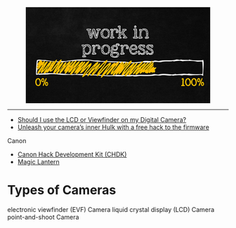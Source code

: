 <!--
Maintainer:   jeffskinnerbox@yahoo.com / www.jeffskinnerbox.me
Version:      0.0.0
-->


<div align="center">
<img src="https://raw.githubusercontent.com/jeffskinnerbox/blog/main/content/images/banners-bkgrds/work-in-progress.jpg" title="These materials require additional work and are not ready for general use." align="center" width=420px height=219px>
</div>


-----




* [Should I use the LCD or Viewfinder on my Digital Camera?](https://digital-photography-school.com/should-i-use-the-lcd-or-viewfinder-on-my-digital-camera/)
* [Unleash your camera’s inner Hulk with a free hack to the firmware](https://www.digitaltrends.com/photography/camera-firmware-hacks/)


Canon
* [Canon Hack Development Kit (CHDK)](https://chdk.fandom.com/wiki/CHDK)
* [Magic Lantern](https://www.magiclantern.fm/)


# Types of Cameras
electronic viewfinder (EVF) Camera
liquid crystal display (LCD) Camera
point-and-shoot Camera

